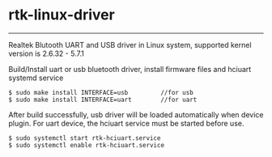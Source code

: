 # rtk-linux-driver

----------
Realtek Blutooth UART and USB driver in Linux system, supported kernel version is 2.6.32 - 5.7.1

Build/Install uart or usb bluetooth driver, install firmware files and  hciuart systemd service 

    $ sudo make install INTERFACE=usb         //for usb
    $ sudo make install INTERFACE=uart        //for uart
  
 After build successfully, usb driver will be loaded automatically when device plugin. For uart device,  the hciuart service must be started before use.

    $ sudo systemctl start rtk-hciuart.service
    $ sudo systemctl enable rtk-hciuart.service
